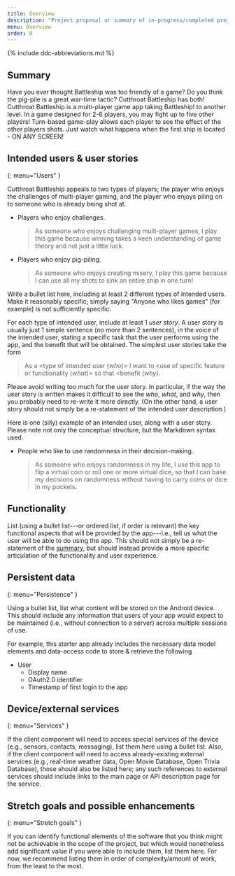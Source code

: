 ```yaml
---
title: Overview
description: "Project proposal or summary of in-progress/completed project."
menu: Overview
order: 0
---
```


{% include ddc-abbreviations.md %}

## Summary

Have you ever thought Battleship was too friendly of a game?  Do you think the pig-pile is a great war-time tactic?  Cutthroat Battleship has both!  Cutthroat Battleship is a multi-player game app taking Battleship! to another level. In a game designed for 2-6 players, you may fight up to five other players!  Turn-based game-play allows each player to see the effect of the other players shots.  Just watch what happens when the first ship is located - ON ANY SCREEN!
## Intended users & user stories
{: menu="Users" }

Cutthroat Battleship appeals to two types of players; the player who enjoys the challenges of multi-player gaming, and the player who enjoys piling on to someone who is already being shot at.

* Players who enjoy challenges.

  > As someone who enjoys challenging multi-player games, I play this game because winning takes a keen understanding of game theory and not just a little luck.

* Players who enjoy pig-piling.

  > As someone who enjoys creating misery, I play this game because I can use all my shots to sink an entire ship in one turn!

Write a bullet list here, including at least 2 different types of intended users. Make it reasonably specific; simply saying "Anyone who likes games" (for example) is not sufficiently specific.

For each type of intended user, include at least 1 _user story_. A user story is usually just 1 simple sentence (no more than 2 sentences), in the voice of the intended user, stating a specific task that the user performs using the app, and the benefit that will be obtained. The simplest user stories take the form 

> As a <type of intended user (_who_)> I want to <use of specific feature or functionality (_what_)> so that <benefit (_why_).

Please avoid writing too much for the user story. In particular, if the way the user story is written makes it difficult to see the _who_, _what_, and _why_, then you probably need to re-write it more directly. (On the other hand, a user story should not simply be a re-statement of the intended user description.)

Here is one (silly) example of an intended user, along with a user story. Please note not only the conceptual structure, but the Markdown syntax used.

* People who like to use randomness in their decision-making.

    > As someone who enjoys randomness in my life, I use this app to flip a virtual coin or roll one or more virtual dice, so that I can base my decisions on randomness without having to carry coins or dice in my pockets.

## Functionality

List (using a bullet list---or ordered list, if order is relevant) the key functional aspects that will be provided by the app---i.e., tell us what the user will be able to do using the app. This should not simply be a re-statement of the [summary](#summary), but should instead provide a more specific articulation of the functionality and user experience. 

## Persistent data
{: menu="Persistence" }

Using a bullet list, list what content will be stored on the Android device. This should include any information that users of your app would expect to be maintained (i.e., without connection to a server) across multiple sessions of use.

For example, this starter app already includes the necessary data model elements and data-access code to store & retrieve the following 

* User
    * Display name
    * OAuth2.0 identifier
    * Timestamp of first login to the app
    
## Device/external services
{: menu="Services" }

If the client component will need to access special services of the device (e.g., sensors, contacts, messaging), list them here using a bullet list. Also, if the client component will need to access already-existing external services (e.g., real-time weather data, Open Movie Database, Open Trivia Database), those should also be listed here; any such references to external services should include links to the main page or API description page for the service.

## Stretch goals and possible enhancements 
{: menu="Stretch goals" }

If you can identify functional elements of the software that you think might not be achievable in the scope of the project, but which would nonetheless add significant value if you were able to include them, list them here. For now, we recommend listing them in order of complexity/amount of work, from the least to the most.
